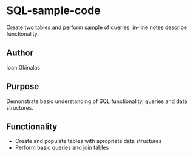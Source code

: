 # SQL-sample-code
Create two tables and perform sample of queries, in-line notes describe functionality.

## Author
Ioan Gkinalas

## Purpose
Demonstrate basic understanding of SQL functionality, queries and data structures.

## Functionality
- Create and populate tables with apropriate data structures
- Perform basic queries and join tables
